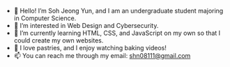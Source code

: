 - 👋 Hello! I’m Soh Jeong Yun, and I am an undergraduate student majoring in Computer Science.
- 👀 I’m interested in Web Design and Cybersecurity.
- 🌱 I’m currently learning HTML, CSS, and JavaScript on my own so that I could create my own websites.
- 💞️ I love pastries, and I enjoy watching baking videos!
- 📫 You can reach me through my email: shn08111@gmail.com

<!---
shn08111/shn08111 is a ✨ special ✨ repository because its `README.md` (this file) appears on your GitHub profile.
You can click the Preview link to take a look at your changes.
--->
